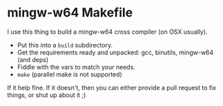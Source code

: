 mingw-w64 Makefile
===

I use this thing to build a mingw-w64 cross compiler (on OSX usually).

* Put this into a `build` subdirectory.
* Get the requirements ready and unpacked: gcc, binutils, mingw-w64 (and deps)
* Fiddle with the vars to match your needs.
* `make` (parallel make is not supported)

If it help fine. If it doesn't, then you can either provide a pull request to
fix things, or shut up about it ;)
